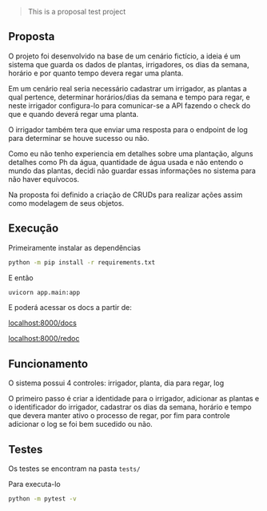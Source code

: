 >This is a proposal test project

## Proposta

O projeto foi desenvolvido na base de um cenário fictício, a ideia é um sistema que guarda os dados de plantas, irrigadores, os dias da semana, horário e por quanto tempo devera regar uma planta.

Em um cenário real seria necessário cadastrar um irrigador, as plantas a qual pertence, determinar horários/dias da semana e tempo para regar, e neste irrigador configura-lo para comunicar-se a API fazendo o check do que e quando deverá regar uma planta.

O irrigador também tera que enviar uma resposta para o endpoint de log para determinar se houve sucesso ou não.

Como eu não tenho experiencia em detalhes sobre uma plantação, alguns detalhes como Ph da água, quantidade de água usada e não entendo o mundo das plantas, decidi não guardar essas informações no sistema para não haver equívocos.

Na proposta foi definido a criação de CRUDs para realizar ações assim como modelagem de seus objetos.

## Execução

Primeiramente instalar as dependências

```sh
python -m pip install -r requirements.txt
```

E então

```sh
uvicorn app.main:app
```
E poderá acessar os docs a partir de:

[localhost:8000/docs](localhost:8000/docs)

[localhost:8000/redoc](localhost:8000/redoc)

## Funcionamento

O sistema possui 4 controles: irrigador, planta, dia para regar, log

O primeiro passo é criar a identidade para o irrigador, adicionar as plantas e o identificador do irrigador, cadastrar os dias da semana, horário e tempo que devera manter ativo o processo de regar, por fim para controle adicionar o log se foi bem sucedido ou não.

## Testes

Os testes se encontram na pasta ``tests/``

Para executa-lo

```sh
python -m pytest -v
```
